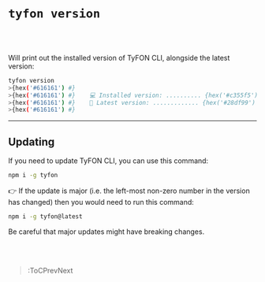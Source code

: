 # `tyfon version`

<br><br>

Will print out the installed version of TyFON CLI, alongside the latest version:

```bash
tyfon version
>{hex('#616161') #}
>{hex('#616161') #}    💻 Installed version: .......... {hex('#c355f5') 0.1.9}
>{hex('#616161') #}    🚀 Latest version: ............. {hex('#28df99') 0.1.9}
>{hex('#616161') #}
```

---

## Updating

If you need to update TyFON CLI, you can use this command:

```bash
npm i -g tyfon
```

👉 If the update is major (i.e. the left-most non-zero number in the version has changed) then you would
need to run this command:

```bash
npm i -g tyfon@latest
```

Be careful that major updates might have breaking changes.

<br><br>

> :ToCPrevNext
